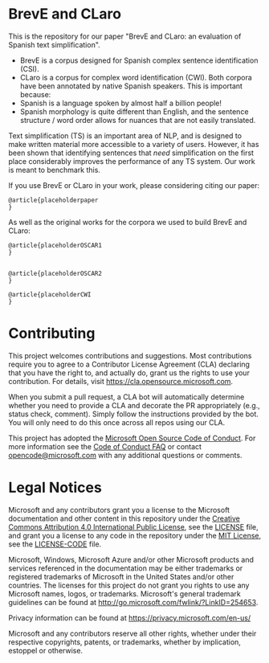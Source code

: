 # BrevE and CLaro

This is the repository for our paper "BrevE and CLaro: an evaluation of Spanish text simplification". 
- BrevE is a corpus designed for Spanish complex sentence identification (CSI).
- CLaro is a corpus for complex word identification (CWI).
Both corpora have been annotated by native Spanish speakers. This is important because:
- Spanish is a language spoken by almost half a billion people!
- Spanish morphology is quite different than English, and the sentence structure / word order allows for nuances that are not easily translated.

Text simplification (TS) is an important area of NLP, and is designed to make written material more accessible to a variety of users. 
However, it has been shown that identifying sentences that _need_ simplification on the first place considerably improves the performance of any TS system. 
Our work is meant to benchmark this. 

If you use BrevE or CLaro in your work, please considering citing our paper:

```
@article{placeholderpaper
}
```

As well as the original works for the corpora we used to build BrevE and CLaro:

```
@article{placeholderOSCAR1
}


@article{placeholderOSCAR2
}

@article{placeholderCWI
}
```

# Contributing

This project welcomes contributions and suggestions.  Most contributions require you to agree to a
Contributor License Agreement (CLA) declaring that you have the right to, and actually do, grant us
the rights to use your contribution. For details, visit https://cla.opensource.microsoft.com.

When you submit a pull request, a CLA bot will automatically determine whether you need to provide
a CLA and decorate the PR appropriately (e.g., status check, comment). Simply follow the instructions
provided by the bot. You will only need to do this once across all repos using our CLA.

This project has adopted the [Microsoft Open Source Code of Conduct](https://opensource.microsoft.com/codeofconduct/).
For more information see the [Code of Conduct FAQ](https://opensource.microsoft.com/codeofconduct/faq/) or
contact [opencode@microsoft.com](mailto:opencode@microsoft.com) with any additional questions or comments.

# Legal Notices

Microsoft and any contributors grant you a license to the Microsoft documentation and other content
in this repository under the [Creative Commons Attribution 4.0 International Public License](https://creativecommons.org/licenses/by/4.0/legalcode),
see the [LICENSE](LICENSE) file, and grant you a license to any code in the repository under the [MIT License](https://opensource.org/licenses/MIT), see the
[LICENSE-CODE](LICENSE-CODE) file.

Microsoft, Windows, Microsoft Azure and/or other Microsoft products and services referenced in the documentation
may be either trademarks or registered trademarks of Microsoft in the United States and/or other countries.
The licenses for this project do not grant you rights to use any Microsoft names, logos, or trademarks.
Microsoft's general trademark guidelines can be found at http://go.microsoft.com/fwlink/?LinkID=254653.

Privacy information can be found at https://privacy.microsoft.com/en-us/

Microsoft and any contributors reserve all other rights, whether under their respective copyrights, patents,
or trademarks, whether by implication, estoppel or otherwise.
